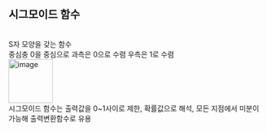 <h2>시그모이드 함수</h2><br>
S자 모양을 갖는 함수<br>
중심충 0을 중심으로 과측은 0으로 수렴 우측은 1로 수렴<br>
<img width="87" alt="image" src="https://icim.nims.re.kr/file/1d96aff862744eef892c8c8027159935.jpg"><br>
시그모이드 함수는 출력값을 0~1사이로 제한, 확률값으로 해석, 모든 지점에서 미분이 가능해 출력변환함수로 유용<br>
